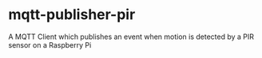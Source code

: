 # mqtt-publisher-pir
A MQTT Client which publishes an event when motion is detected by a PIR sensor on a Raspberry Pi
